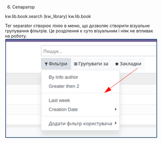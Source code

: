 6. Сепаратор

<record id="kw_lib_book_search" model="ir.ui.view">
   <field name="name">kw.lib.book.search (kw_library)</field>
   <field name="model">kw.lib.book</field>
   <field name="arch" type="xml">
       <search>
           <filter name="author_info" string="By Info author" domain="[('author_ids.name','ilike','info')]"/>
           <filter name="qty_gt_2" string="Greater then 2" domain="[('qty','>',2)]" />
           <separator/>
           <filter name="created_last_week" string="Last week" domain="[('create_date', '&gt;', (context_today() - relativedelta(weeks=1)).strftime('%Y-%m-%d') )]"/>
           <filter name="filter_create_date" date="create_date" string="Creation Date" default_period="last_month"/>
           <filter name="groupby_name" string="Name" context="{'group_by': 'name'}"/>
           <filter name="groupby_state" string="State" context="{'group_by': 'state'}"/>
       </search>
   </field>
</record>

Тег separator створює лінію в меню, що дозволяє створити візуальне групування фільтрів. Це розділення є суто візуальним
і ніяк не впливає на роботу.
![img_6.png](img_6.png)
